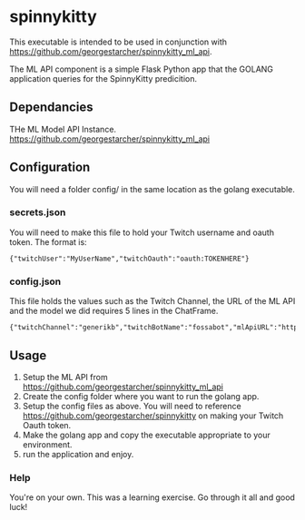 # spinnykitty

This executable is intended to be used in conjunction with https://github.com/georgestarcher/spinnykitty_ml_api.

The ML API component is a simple Flask Python app that the GOLANG application queries for the SpinnyKitty predicition.

## Dependancies
THe ML Model API Instance. https://github.com/georgestarcher/spinnykitty_ml_api

## Configuration

You will need a folder config/ in the same location as the golang executable. 

### secrets.json

You will need to make this file to hold your Twitch username and oauth token. The format is:

```
{"twitchUser":"MyUserName","twitchOauth":"oauth:TOKENHERE"}
```

### config.json

This file holds the values such as the Twitch Channel, the URL of the ML API and the model we did requires 5 lines in the ChatFrame.

```
{"twitchChannel":"generikb","twitchBotName":"fossabot","mlApiURL":"http://127.0.0.1:5000/spinny","maxChatFrameSize":5}
```
## Usage

1. Setup the ML API from https://github.com/georgestarcher/spinnykitty_ml_api
2. Create the config folder where you want to run the golang app.
3. Setup the config files as above. You will need to reference https://github.com/georgestarcher/spinnykitty on making your Twitch Oauth token.
4. Make the golang app and copy the executable appropriate to your environment.
5. run the application and enjoy.


### Help

You're on your own. This was a learning exercise. Go through it all and good luck!  


